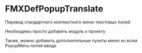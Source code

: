 # FMXDefPopupTranslate
 Перевод стандартного контекстного меню текстовых полей

Необходимо просто добавить модуль к проекту

Также, можно добавить дополнительные пункты меню ко всем PopupMenu полей ввода
